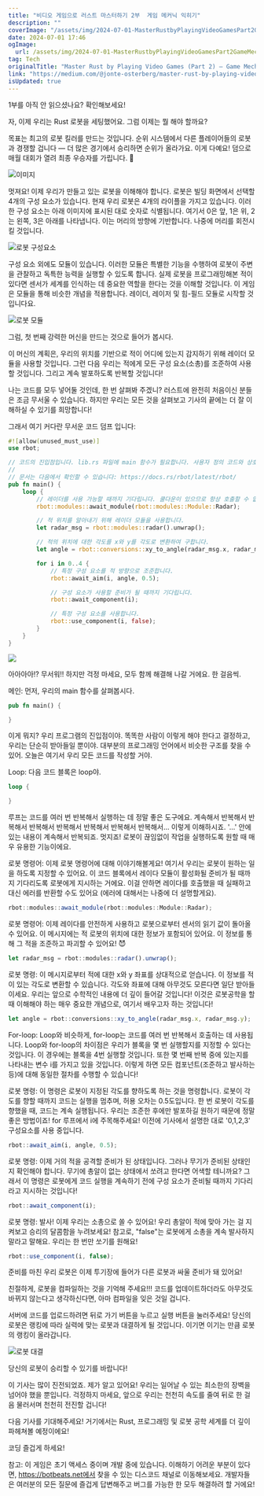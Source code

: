 ```yaml
---
title: "비디오 게임으로 러스트 마스터하기 2부  게임 메커닉 익히기"
description: ""
coverImage: "/assets/img/2024-07-01-MasterRustbyPlayingVideoGamesPart2GameMechanics_0.png"
date: 2024-07-01 17:46
ogImage:
  url: /assets/img/2024-07-01-MasterRustbyPlayingVideoGamesPart2GameMechanics_0.png
tag: Tech
originalTitle: "Master Rust by Playing Video Games (Part 2) — Game Mechanics"
link: "https://medium.com/@jonte-osterberg/master-rust-by-playing-video-games-part-2-game-mechanics-110173e9986a"
isUpdated: true
---
```


1부를 아직 안 읽으셨나요? 확인해보세요!

자, 이제 우리는 Rust 로봇을 세팅했어요. 그럼 이제는 뭘 해야 할까요?

목표는 최고의 로봇 킬러를 만드는 것입니다. 순위 시스템에서 다른 플레이어들의 로봇과 경쟁할 겁니다 — 더 많은 경기에서 승리하면 순위가 올라가요. 이게 다예요! 덤으로 매월 대회가 열려 최종 우승자를 가립니다. 👑

![이미지](/assets/img/2024-07-01-MasterRustbyPlayingVideoGamesPart2GameMechanics_0.png)

<!-- cozy-coder - 수평 -->

<ins class="adsbygoogle"
     style="display:block"
     data-ad-client="ca-pub-4877378276818686"
     data-ad-slot="1107185301"
     data-ad-format="auto"
     data-full-width-responsive="true"></ins>

<script>
     (adsbygoogle = window.adsbygoogle || []).push({});
</script>

멋져요! 이제 우리가 만들고 있는 로봇을 이해해야 합니다. 로봇은 빌딩 화면에서 선택할 4개의 구성 요소가 있습니다. 현재 우리 로봇은 4개의 라이플을 가지고 있습니다. 이러한 구성 요소는 아래 이미지에 표시된 대로 숫자로 식별됩니다. 여기서 0은 앞, 1은 위, 2는 왼쪽, 3은 아래를 나타냅니다. 이는 머리의 방향에 기반합니다. 나중에 머리를 회전시킬 것입니다.

![로봇 구성요소](/assets/img/2024-07-01-MasterRustbyPlayingVideoGamesPart2GameMechanics_1.png)

구성 요소 외에도 모듈이 있습니다. 이러한 모듈은 특별한 기능을 수행하여 로봇이 주변을 관찰하고 독특한 능력을 실행할 수 있도록 합니다. 실제 로봇을 프로그래밍해본 적이 있다면 센서가 세계를 인식하는 데 중요한 역할을 한다는 것을 이해할 것입니다. 이 게임은 모듈을 통해 비슷한 개념을 적용합니다. 레이더, 레이저 및 힘-필드 모듈로 시작할 것입니다요.

![로봇 모듈](/assets/img/2024-07-01-MasterRustbyPlayingVideoGamesPart2GameMechanics_2.png)

<!-- cozy-coder - 수평 -->

<ins class="adsbygoogle"
     style="display:block"
     data-ad-client="ca-pub-4877378276818686"
     data-ad-slot="1107185301"
     data-ad-format="auto"
     data-full-width-responsive="true"></ins>

<script>
     (adsbygoogle = window.adsbygoogle || []).push({});
</script>

그럼, 첫 번째 강력한 머신을 만드는 것으로 들어가 봅시다.

이 머신의 계획은, 우리의 위치를 기반으로 적이 어디에 있는지 감지하기 위해 레이더 모듈을 사용할 것입니다. 그런 다음 우리는 적에게 모든 구성 요소(소총)를 조준하여 사용할 것입니다. 그리고 계속 발포하도록 반복할 것입니다!

나는 코드를 모두 넣어둘 것인데, 한 번 살펴봐 주겠니? 러스트에 완전히 처음이신 분들은 조금 무서울 수 있습니다. 하지만 우리는 모든 것을 살펴보고 기사의 끝에는 더 잘 이해하실 수 있기를 희망합니다!

그래서 여기 커다란 무서운 코드 덤프 입니다:

<!-- cozy-coder - 수평 -->

<ins class="adsbygoogle"
     style="display:block"
     data-ad-client="ca-pub-4877378276818686"
     data-ad-slot="1107185301"
     data-ad-format="auto"
     data-full-width-responsive="true"></ins>

<script>
     (adsbygoogle = window.adsbygoogle || []).push({});
</script>

```rust
#![allow(unused_must_use)]
use rbot;

// 코드의 진입점입니다. lib.rs 파일에 main 함수가 필요합니다. 사용자 정의 코드와 상호작용하는 게임의 인터페이스로 작동합니다. 새 파일, 모듈을 생성하고 온라인 패키지를 사용하십시오. 코드는 WebAssembly로 컴파일되어야 합니다.
//
// 문서는 다음에서 확인할 수 있습니다: https://docs.rs/rbot/latest/rbot/
pub fn main() {
    loop {
        // 레이더를 사용 가능할 때까지 기다립니다. 쿨다운이 있으므로 항상 호출할 수 없습니다. await_module을 사용하여 준비되었음을 확인합니다.
        rbot::modules::await_module(rbot::modules::Module::Radar);

        // 적 위치를 알아내기 위해 레이더 모듈을 사용합니다.
        let radar_msg = rbot::modules::radar().unwrap();

        // 적의 위치에 대한 각도를 x와 y를 각도로 변환하여 구합니다.
        let angle = rbot::conversions::xy_to_angle(radar_msg.x, radar_msg.y);

        for i in 0..4 {
            // 특정 구성 요소를 적 방향으로 조준합니다.
            rbot::await_aim(i, angle, 0.5);

            // 구성 요소가 사용할 준비가 될 때까지 기다립니다.
            rbot::await_component(i);

            // 특정 구성 요소를 사용합니다.
            rbot::use_component(i, false);
        }
    }
}
```

<img src="https://miro.medium.com/v2/resize:fit:1152/1*hDUUgh1Dy2iWkOXtpkviBQ.gif" />

아아아아!? 무서워!! 하지만 걱정 마세요, 모두 함께 해결해 나갈 거에요. 한 걸음씩.

메인: 먼저, 우리의 main 함수를 살펴봅시다.

<!-- cozy-coder - 수평 -->

<ins class="adsbygoogle"
     style="display:block"
     data-ad-client="ca-pub-4877378276818686"
     data-ad-slot="1107185301"
     data-ad-format="auto"
     data-full-width-responsive="true"></ins>

<script>
     (adsbygoogle = window.adsbygoogle || []).push({});
</script>

```rust
pub fn main() {

}
```

이게 뭐지? 우리 프로그램의 진입점이야. 똑똑한 사람이 이렇게 해야 한다고 결정하고, 우리는 단순히 받아들일 뿐이야. 대부분의 프로그래밍 언어에서 비슷한 구조를 찾을 수 있어. 오늘은 여기서 우리 모든 코드를 작성할 거야.

Loop: 다음 코드 블록은 loop야.

```rust
loop {

}
```

<!-- cozy-coder - 수평 -->

<ins class="adsbygoogle"
     style="display:block"
     data-ad-client="ca-pub-4877378276818686"
     data-ad-slot="1107185301"
     data-ad-format="auto"
     data-full-width-responsive="true"></ins>

<script>
     (adsbygoogle = window.adsbygoogle || []).push({});
</script>

루프는 코드를 여러 번 반복해서 실행하는 데 정말 좋은 도구에요. 계속해서 반복해서 반복해서 반복해서 반복해서 반복해서 반복해서 반복해서… 이렇게 이해하시죠. '...' 안에 있는 내용이 계속해서 반복되죠. 멋지죠! 로봇이 끊임없이 작업을 실행하도록 원할 때 매우 유용한 기능이에요.

로봇 명령어: 이제 로봇 명령어에 대해 이야기해볼게요! 여기서 우리는 로봇이 원하는 일을 하도록 지정할 수 있어요. 이 코드 블록에서 레이다 모듈이 활성화될 준비가 될 때까지 기다리도록 로봇에게 지시하는 거에요. 이걸 안하면 레이다를 호출했을 때 실패하고 대신 에러를 반환할 수도 있어요 (에러에 대해서는 나중에 더 설명할게요).

```js
rbot::modules::await_module(rbot::modules::Module::Radar);
```

로봇 명령어: 이제 레이다를 안전하게 사용하고 로봇으로부터 센서의 읽기 값이 돌아올 수 있어요. 이 메시지에는 적 로봇의 위치에 대한 정보가 포함되어 있어요. 이 정보를 통해 그 적을 조준하고 파괴할 수 있어요! 😈

<!-- cozy-coder - 수평 -->

<ins class="adsbygoogle"
     style="display:block"
     data-ad-client="ca-pub-4877378276818686"
     data-ad-slot="1107185301"
     data-ad-format="auto"
     data-full-width-responsive="true"></ins>

<script>
     (adsbygoogle = window.adsbygoogle || []).push({});
</script>

```js
let radar_msg = rbot::modules::radar().unwrap();
```

로봇 명령: 이 메시지로부터 적에 대한 x와 y 좌표를 상대적으로 얻습니다. 이 정보를 적이 있는 각도로 변환할 수 있습니다. 각도와 좌표에 대해 아무것도 모른다면 일단 받아들이세요. 우리는 앞으로 수학적인 내용에 더 깊이 들어갈 것입니다! 이것은 로봇공학을 할 때 이해해야 하는 매우 중요한 개념으로, 여기서 배우고자 하는 것입니다!

```js
let angle = rbot::conversions::xy_to_angle(radar_msg.x, radar_msg.y);
```

For-loop: Loop와 비슷하게, for-loop는 코드를 여러 번 반복해서 호출하는 데 사용됩니다. Loop와 for-loop의 차이점은 우리가 블록을 몇 번 실행할지를 지정할 수 있다는 것입니다. 이 경우에는 블록을 4번 실행할 것입니다. 또한 몇 번째 반복 중에 있는지를 나타내는 변수 i를 가지고 있을 것입니다. 이렇게 하면 모든 컴포넌트(조준하고 발사하는 등)에 대해 동일한 절차를 수행할 수 있습니다!

<!-- cozy-coder - 수평 -->

<ins class="adsbygoogle"
     style="display:block"
     data-ad-client="ca-pub-4877378276818686"
     data-ad-slot="1107185301"
     data-ad-format="auto"
     data-full-width-responsive="true"></ins>

<script>
     (adsbygoogle = window.adsbygoogle || []).push({});
</script>

로봇 명령: 이 명령은 로봇이 지정된 각도를 향하도록 하는 것을 명령합니다. 로봇이 각도를 향할 때까지 코드는 실행을 멈추며, 허용 오차는 0.5도입니다. 한 번 로봇이 각도를 향했을 때, 코드는 계속 실행됩니다. 우리는 조준한 후에만 발포하길 원하기 때문에 정말 좋은 방법이죠! for 루프에서 i에 주목해주세요! 이전에 기사에서 설명한 대로 '0,1,2,3' 구성요소를 사용 중입니다.

```js
rbot::await_aim(i, angle, 0.5);
```

로봇 명령: 이제 거의 적을 공격할 준비가 된 상태입니다. 그러나 무기가 준비된 상태인지 확인해야 합니다. 무기에 총알이 없는 상태에서 쏘려고 한다면 어색할 테니까요? 그래서 이 명령은 로봇에게 코드 실행을 계속하기 전에 구성 요소가 준비될 때까지 기다리라고 지시하는 것입니다!

```js
rbot::await_component(i);
```

<!-- cozy-coder - 수평 -->

<ins class="adsbygoogle"
     style="display:block"
     data-ad-client="ca-pub-4877378276818686"
     data-ad-slot="1107185301"
     data-ad-format="auto"
     data-full-width-responsive="true"></ins>

<script>
     (adsbygoogle = window.adsbygoogle || []).push({});
</script>

로봇 명령: 발사! 이제 우리는 소총으로 쏠 수 있어요! 우리 총알이 적에 맞아 가는 걸 지켜보고 승리의 달콤함을 누려보세요! 참고로, "false"는 로봇에게 소총을 계속 발사하지 말라고 말해요. 우리는 한 번만 쏘기를 원해요!

```js
rbot::use_component(i, false);
```

준비를 마친 우리 로봇은 이제 투기장에 들어가 다른 로봇과 싸울 준비가 돼 있어요!

친절하게, 로봇을 컴파일하는 것을 기억해 주세요!!! 코드를 업데이트하더라도 아무것도 바뀌지 않는다고 생각하신다면, 아마 컴파일을 잊은 것일 겁니다.

<!-- cozy-coder - 수평 -->

<ins class="adsbygoogle"
     style="display:block"
     data-ad-client="ca-pub-4877378276818686"
     data-ad-slot="1107185301"
     data-ad-format="auto"
     data-full-width-responsive="true"></ins>

<script>
     (adsbygoogle = window.adsbygoogle || []).push({});
</script>

서버에 코드를 업로드하려면 뒤로 가기 버튼을 누르고 실행 버튼을 눌러주세요! 당신의 로봇은 랭킹에 따라 실력에 맞는 로봇과 대결하게 될 것입니다. 이기면 이기는 만큼 로봇의 랭킹이 올라갑니다.

![로봇 대결](https://miro.medium.com/v2/resize:fit:1152/1*YYOoeiUS00hHvJd9-twJUg.gif)

당신의 로봇이 승리할 수 있기를 바랍니다!

이 기사는 많이 진전되었죠. 제가 알고 있어요! 우리는 일어날 수 있는 최소한의 장벽을 넘어야 했을 뿐입니다. 걱정하지 마세요, 앞으로 우리는 천천히 속도를 줄여 뒤로 한 걸음 물러서며 천천히 전진할 겁니다!

<!-- cozy-coder - 수평 -->

<ins class="adsbygoogle"
     style="display:block"
     data-ad-client="ca-pub-4877378276818686"
     data-ad-slot="1107185301"
     data-ad-format="auto"
     data-full-width-responsive="true"></ins>

<script>
     (adsbygoogle = window.adsbygoogle || []).push({});
</script>

다음 기사를 기대해주세요! 거기에서는 Rust, 프로그래밍 및 로봇 공학 세계를 더 깊이 파헤쳐볼 예정이에요!

코딩 즐겁게 하세요!

참고: 이 게임은 초기 액세스 중이며 개발 중에 있습니다. 이해하기 어려운 부분이 있다면, https://botbeats.net에서 찾을 수 있는 디스코드 채널로 이동해보세요. 개발자들은 여러분의 모든 질문에 즐겁게 답변해주고 버그를 가능한 한 모두 해결하려 할 거에요!
